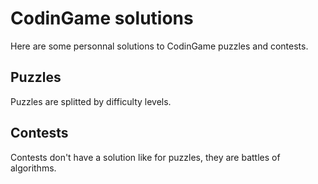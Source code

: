 # CodinGame solutions

Here are some personnal solutions to CodinGame puzzles and contests.

## Puzzles

Puzzles are splitted by difficulty levels.

## Contests

Contests don't have a solution like for puzzles, they are battles of algorithms.
